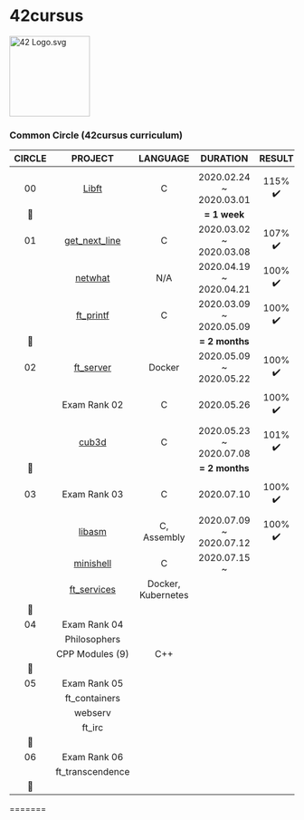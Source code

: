 # 42cursus

<p><img src="https://upload.wikimedia.org/wikipedia/commons/8/8d/42_Logo.svg" alt="42 Logo.svg" width="142"></p> 

### Common Circle (42cursus curriculum)

|CIRCLE	|PROJECT							|LANGUAGE			|DURATION					|RESULT						|LEVEL			|
|:-:	|:--:								|:-:				|:--:						|:--:						|:--:			|
|		|									|					|							|							|				|
|00		|[Libft](./00-libft)				|C					|2020.02.24 ~ 2020.03.01	|115% :heavy_check_mark:	|level 1 - 03%	|
|:dizzy:|									|					|**= 1 week**				|							|				|
|01		|[get_next_line](./01-get_next_line)|C					|2020.03.02 ~ 2020.03.08	|107% :heavy_check_mark:	|level 1 - 45%	|
|		|[netwhat](./01-netwhat)			|N/A				|2020.04.19 ~ 2020.04.21	|100% :heavy_check_mark:	|level 1 - 66%	|
|		|[ft_printf](./01-ft_printf)		|C					|2020.03.09 ~ 2020.05.09	|100% :heavy_check_mark:	|level 2 - 02%	|
|:dizzy:|									|					|**= 2 months**				|							|				|
|02		|[ft_server](./02-ft_server)		|Docker				|2020.05.09 ~ 2020.05.22	|100% :heavy_check_mark:	|level 2 - 30%	|
|		|Exam Rank 02						|C					|2020.05.26					|100% :heavy_check_mark:	|level 2 - 30%	|
|		|[cub3d](./02-cub3d)				|C					|2020.05.23 ~ 2020.07.08	|101% :heavy_check_mark:	|level 3 - 09%	|
|:dizzy:|									|					|**= 2 months**				|							|				|
|03		|Exam Rank 03						|C					|2020.07.10					|100% :heavy_check_mark:	|level 3 - 09%	|
|		|[libasm](./03-libasm)				|C, Assembly		|2020.07.09 ~ 2020.07.12	|100% :heavy_check_mark:	|level 3 - 30%	|
|		|[minishell](./03-minishell)		|C					|2020.07.15 ~				|							|				|
|		|[ft_services](./03-ft_services)	|Docker, Kubernetes	|							|							|				|
|:dizzy:|									|					|							|							|				|
|04		|Exam Rank 04						|					|							|							|				|
|		|Philosophers						|					|							|							|				|
|		|CPP Modules (9)					|C++				|							|							|				|
|:dizzy:|									|					|							|							|				|
|05		|Exam Rank 05						|					|							|							|				|
|		|ft_containers						|					|							|							|				|
|		|webserv							| 					|							|							|				|
|		|ft_irc								|					|							|							|				|
|:dizzy:|									|					|							|							|				|
|06		|Exam Rank 06						|					|							|							|				|
|		|ft_transcendence					|					|							|							|				|
|:dizzy:|									|					|							|							|				|
=======

